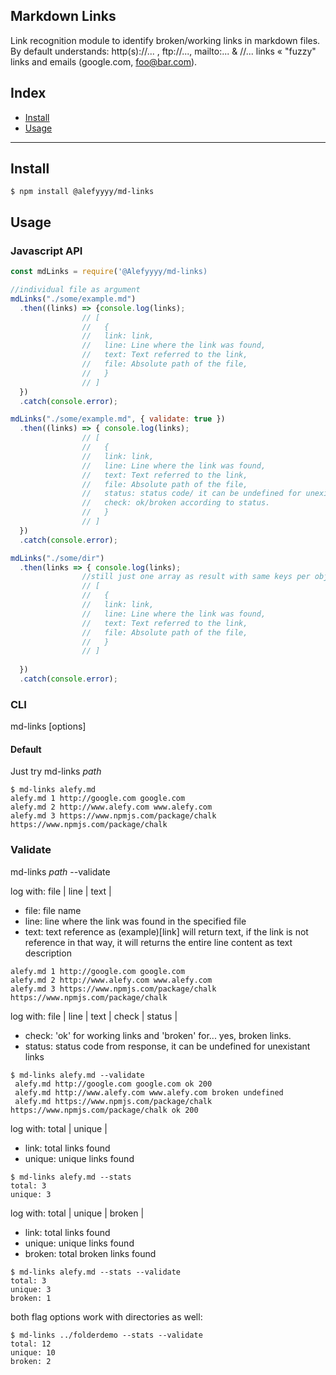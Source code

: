 ## Markdown Links

Link recognition module to identify broken/working links in markdown files. By default understands: http(s)://... , ftp://..., mailto:... & //... links « "fuzzy" links and emails (google.com, foo@bar.com).


## Index

* [Install](##Install)
* [Usage](##Usage)


***

## Install
```console
$ npm install @alefyyyy/md-links
```

## Usage

### Javascript API

```js
const mdLinks = require('@Alefyyyy/md-links)

//individual file as argument
mdLinks("./some/example.md")
  .then((links) => {console.log(links);
                // [
                //   {
                //   link: link,
                //   line: Line where the link was found,
                //   text: Text referred to the link,
                //   file: Absolute path of the file,        
                //   }
                // ]
  })
  .catch(console.error);

mdLinks("./some/example.md", { validate: true })
  .then((links) => { console.log(links);
                // [
                //   {
                //   link: link,
                //   line: Line where the link was found,
                //   text: Text referred to the link,
                //   file: Absolute path of the file, 
                //   status: status code/ it can be undefined for unexistant links   
                //   check: ok/broken according to status.  
                //   }
                // ]
  })
  .catch(console.error);

mdLinks("./some/dir")
  .then(links => { console.log(links);
                //still just one array as result with same keys per object
                // [
                //   {
                //   link: link,
                //   line: Line where the link was found,
                //   text: Text referred to the link,
                //   file: Absolute path of the file,        
                //   }
                // ]
    
  })
  .catch(console.error);
```
### CLI

md-links <path> [options]

#### Default 

Just try md-links *path*

```console
$ md-links alefy.md
alefy.md 1 http://google.com google.com
alefy.md 2 http://www.alefy.com www.alefy.com
alefy.md 3 https://www.npmjs.com/package/chalk https://www.npmjs.com/package/chalk
```

### Validate

md-links *path* --validate

log with:
file | line | text |
* file: file name
* line: line where the link was found in the specified file
* text: text reference as (example)[link] will return text, if the link is not reference in that way, it will returns the entire line content as text description

```console
alefy.md 1 http://google.com google.com
alefy.md 2 http://www.alefy.com www.alefy.com
alefy.md 3 https://www.npmjs.com/package/chalk https://www.npmjs.com/package/chalk
```
log with:
file | line | text | check | status | 
* check: 'ok' for working links and 'broken' for... yes, broken links.
* status: status code from response, it can be undefined for unexistant links 

```console
$ md-links alefy.md --validate
 alefy.md http://google.com google.com ok 200
 alefy.md http://www.alefy.com www.alefy.com broken undefined
 alefy.md https://www.npmjs.com/package/chalk https://www.npmjs.com/package/chalk ok 200
```
log with:
total | unique | 
* link: total links found
* unique: unique links found 

```console
$ md-links alefy.md --stats
total: 3
unique: 3
```
log with:
total | unique | broken | 
* link: total links found
* unique: unique links found 
* broken: total broken links found

```console
$ md-links alefy.md --stats --validate
total: 3
unique: 3
broken: 1
```

both flag options work with directories as well:

```console
$ md-links ../folderdemo --stats --validate
total: 12
unique: 10
broken: 2
```



